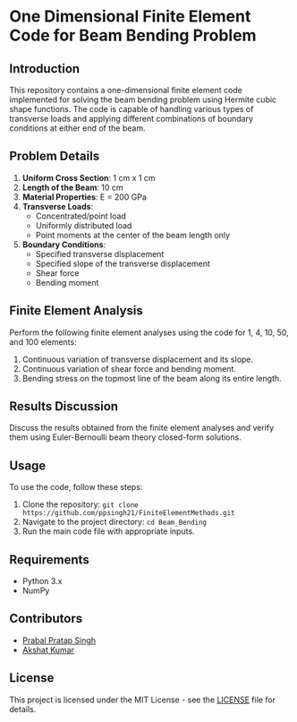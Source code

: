 # One Dimensional Finite Element Code for Beam Bending Problem

## Introduction
This repository contains a one-dimensional finite element code implemented for solving the beam bending problem using Hermite cubic shape functions. The code is capable of handling various types of transverse loads and applying different combinations of boundary conditions at either end of the beam.

## Problem Details
1. **Uniform Cross Section**: 1 cm x 1 cm
2. **Length of the Beam**: 10 cm
3. **Material Properties**: E = 200 GPa
4. **Transverse Loads**: 
    - Concentrated/point load
    - Uniformly distributed load
    - Point moments at the center of the beam length only
5. **Boundary Conditions**:
    - Specified transverse displacement
    - Specified slope of the transverse displacement
    - Shear force
    - Bending moment

## Finite Element Analysis
Perform the following finite element analyses using the code for 1, 4, 10, 50, and 100 elements:
1. Continuous variation of transverse displacement and its slope.
2. Continuous variation of shear force and bending moment.
3. Bending stress on the topmost line of the beam along its entire length.

## Results Discussion
Discuss the results obtained from the finite element analyses and verify them using Euler-Bernoulli beam theory closed-form solutions.

## Usage
To use the code, follow these steps:
1. Clone the repository: `git clone https://github.com/ppsingh21/FiniteElementMethods.git`
2. Navigate to the project directory: `cd Beam_Bending`
3. Run the main code file with appropriate inputs.

## Requirements
- Python 3.x
- NumPy

## Contributors
- [Prabal Pratap Singh](https://github.com/ppsingh21)
- [Akshat Kumar](https://github.com/Akshat-2606)

## License
This project is licensed under the MIT License - see the [LICENSE](LICENSE) file for details.
